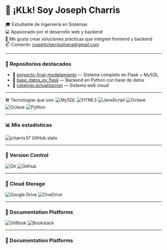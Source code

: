 
# 👋 ¡KLk! Soy Joseph Charris

🎓 Estudiante de Ingeniería en Sistemas  
💻 Apasionado por el desarrollo web y backend  
🚀 Me gusta crear soluciones prácticas que integren frontend y backend  
📫 Contacto: josephcharrissilvera@gmail.com

---

### 📌 Repositorios destacados
- 🔗 [proyecto-final-modelamiento](https://github.com/jcharris37/proyecto-final-modelamiento) — Sistema completo en Flask + MySQL  
- 🔗 [base_datos_py_flask](https://github.com/jcharris37/base_datos_py_flask) — Backend en Python con base de datos  
- 🔗 [catalogo.actualizacion](https://github.com/jcharris37/catalogo.actualizacion) — Sistema web visual

---

🛠️ Tecnologías que uso: 
![MySQL](https://img.shields.io/badge/mysql-4479A1.svg?style=for-the-badge&logo=mysql&logoColor=white) ![HTML5](https://img.shields.io/badge/html5-%23E34F26.svg?style=for-the-badge&logo=html5&logoColor=white)  ![JavaScript](https://img.shields.io/badge/javascript-%23323330.svg?style=for-the-badge&logo=javascript&logoColor=%23F7DF1E) ![Octave](https://img.shields.io/badge/OCTAVE-darkblue?style=for-the-badge&logo=octave&logoColor=fcd683) ![Octave](https://img.shields.io/badge/OCTAVE-darkblue?style=for-the-badge&logo=octave&logoColor=fcd683) ![Python](https://img.shields.io/badge/python-3670A0?style=for-the-badge&logo=python&logoColor=ffdd54)

---
### 📊 Mis estadísticas
![jcharris37 GitHub stats](https://github-readme-stats.vercel.app/api?username=jcharris37&show_icons=true&theme=radical)

---
### 🔀 Version Control
![Git](https://img.shields.io/badge/git-%23F05033.svg?style=for-the-badge&logo=git&logoColor=white)
![GitHub](https://img.shields.io/badge/github-%23121011.svg?style=for-the-badge&logo=github&logoColor=white)

---
### 📂 Cloud Storage
![Google Drive](https://img.shields.io/badge/Google%20Drive-4285F4?style=for-the-badge&logo=googledrive&logoColor=white)
![OneDrive](https://img.shields.io/badge/OneDrive-0078D4.svg?style=for-the-badge&logo=microsoftonedrive&logoColor=white)

---
### 📑 Documentation Platforms
![GitBook](https://img.shields.io/badge/GitBook-%23000000.svg?style=for-the-badge&logo=gitbook&logoColor=white)
![Bookstack](https://img.shields.io/badge/Bookstack-%230288D1.svg?style=for-the-badge&logo=bookstack&logoColor=white)

---
### 📑 Documentation Platforms

